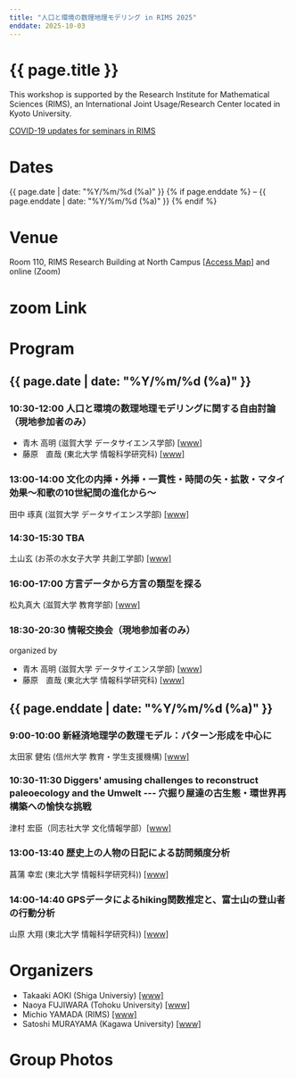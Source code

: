 ```yaml
---
title: "人口と環境の数理地理モデリング in RIMS 2025"
enddate: 2025-10-03
---
```


# {{ page.title }}


This workshop is supported by the Research Institute for Mathematical Sciences (RIMS), an International Joint Usage/Research Center located in Kyoto University.

[COVID-19 updates for seminars in RIMS](https://www.kurims.kyoto-u.ac.jp/kyoten/ja/covid-19.html)


# Dates
{{ page.date | date: "%Y/%m/%d (%a)" }} {% if page.enddate %} &ndash; {{ page.enddate | date: "%Y/%m/%d (%a)"  }} {% endif %}

# Venue
Room 110, RIMS Research Building at North Campus [[Access Map](https://www.kurims.kyoto-u.ac.jp/kyoten/en/access.html)]
and online (Zoom) 

# zoom Link
<!-- 以下から事前登録をお願いします [Register]() -->

# Program
## {{ page.date | date: "%Y/%m/%d (%a)" }}


### 10:30-12:00 人口と環境の数理地理モデリングに関する自由討論（現地参加者のみ）
- 青木 高明 (滋賀大学 データサイエンス学部) [<a href="https://takaakiaokiwork.github.io/">www</a>]
- 藤原　直哉 (東北大学 情報科学研究科) [[www]](https://www.is.tohoku.ac.jp/jp/laboratory/list_dept/c10.html)

### 13:00-14:00 文化の内挿・外挿・一貫性・時間の矢・拡散・マタイ効果〜和歌の10世紀間の進化から〜
田中 琢真 (滋賀大学 データサイエンス学部) [[www]](https://tanaka-takuma-lab.github.io/site/)

### 14:30-15:30 TBA
土山玄 (お茶の水女子大学  共創工学部) [[www]](https://sites.google.com/view/ocha-gtlab)

### 16:00-17:00 方言データから方言の類型を探る
松丸真大 (滋賀大学 教育学部) [[www]](https://researchers.shiga-u.ac.jp/html/100002321_ja.html)


### 18:30-20:30 情報交換会（現地参加者のみ）
organized by
- 青木 高明 (滋賀大学 データサイエンス学部) [<a href="https://takaakiaokiwork.github.io/">www</a>]
- 藤原　直哉 (東北大学 情報科学研究科) [[www]](https://www.is.tohoku.ac.jp/jp/laboratory/list_dept/c10.html)

## {{ page.enddate | date: "%Y/%m/%d (%a)" }}
### 9:00-10:00 新経済地理学の数理モデル：パターン形成を中心に
太田家 健佑  (信州大学 教育・学生支援機構) [[www]](https://soar-rd.shinshu-u.ac.jp/search/detail.html?systemId=ZNypPpcN&lang=ja)

### 10:30-11:30 Diggers' amusing challenges to reconstruct paleoecology and the Umwelt --- 穴掘り屋達の古生態・環世界再構築への愉快な挑戦
津村 宏臣（同志社大学 文化情報学部）[[www]](https://www.cis.doshisha.ac.jp/faculty/staff/tsumura/)

### 13:00-13:40 歴史上の人物の日記による訪問頻度分析
菖蒲 幸宏 (東北大学 情報科学研究科)) [[www]](https://www.is.tohoku.ac.jp/jp/laboratory/list_dept/c10.html)

### 14:00-14:40 GPSデータによるhiking関数推定と、富士山の登山者の行動分析
山原 大翔 (東北大学 情報科学研究科)) [[www]](https://www.is.tohoku.ac.jp/jp/laboratory/list_dept/c10.html)


# Organizers
- Takaaki AOKI (Shiga Universiy) [[www]](https://takaakiaokiwork.github.io/)
- Naoya FUJIWARA (Tohoku University) [[www]](https://www.is.tohoku.ac.jp/jp/laboratory/list_dept/c10.html)
- Michio YAMADA (RIMS) [[www]](http://www.kurims.kyoto-u.ac.jp/en/list/YAMADA,%20Michio.html)
- Satoshi MURAYAMA (Kagawa University) [[www]](http://researchmap.jp/read0188434/?lang=en)


# Group Photos
<!--  ![groupphoto]({{ site.baseurl }}/assets/GroupPhoto-2024.jpg) -->
